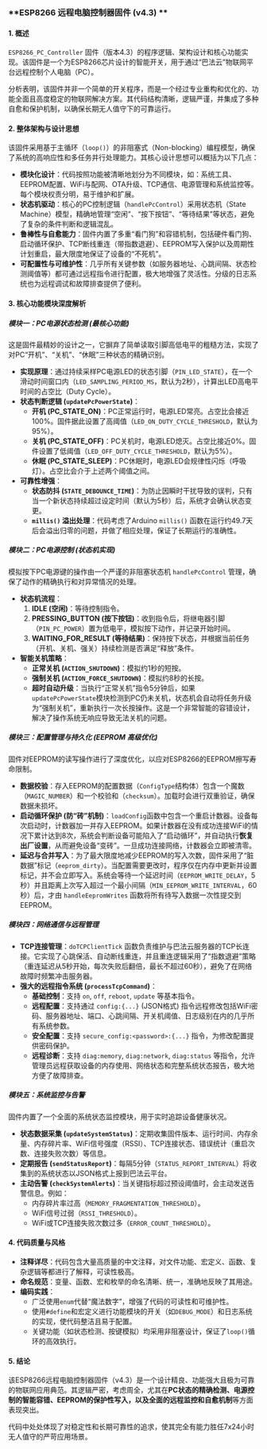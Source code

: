 ### **ESP8266 远程电脑控制器固件 (v4.3) **

#### **1. 概述**

 `ESP8266_PC_Controller` 固件（版本4.3）的程序逻辑、架构设计和核心功能实现。该固件是一个为ESP8266芯片设计的智能开关，用于通过“巴法云”物联网平台远程控制个人电脑（PC）。

分析表明，该固件并非一个简单的开关程序，而是一个经过专业重构和优化的、功能全面且高度稳定的物联网解决方案。其代码结构清晰，逻辑严谨，并集成了多种自愈和保护机制，以确保长期无人值守下的可靠运行。

#### **2. 整体架构与设计思想**

该固件采用基于主循环（`loop()`）的非阻塞式（Non-blocking）编程模型，确保了系统的高响应性和多任务并行处理能力。其核心设计思想可以概括为以下几点：

*   **模块化设计**：代码按照功能被清晰地划分为不同模块，如：系统工具、EEPROM配置、WiFi与配网、OTA升级、TCP通信、电源管理和系统监控等。每个模块权责分明，易于维护和扩展。
*   **状态机驱动**：核心的PC控制逻辑（`handlePcControl`）采用状态机（State Machine）模型，精确地管理“空闲”、“按下按钮”、“等待结果”等状态，避免了复杂的条件判断和逻辑混乱。
*   **鲁棒性与自愈能力**：固件内置了多重“看门狗”和容错机制，包括硬件看门狗、启动循环保护、TCP断线重连（带指数退避）、EEPROM写入保护以及周期性计划重启，最大限度地保证了设备的“不死机”。
*   **可配置性与可维护性**：几乎所有关键参数（如服务器地址、心跳间隔、状态检测阈值等）都可通过远程指令进行配置，极大地增强了灵活性。分级的日志系统也为远程调试和故障排查提供了便利。

#### **3. 核心功能模块深度解析**

##### **模块一：PC电源状态检测 (最核心功能)**

这是固件最精妙的设计之一，它摒弃了简单读取引脚高低电平的粗糙方法，实现了对PC“开机”、“关机”、“休眠”三种状态的精确识别。

*   **实现原理**：通过持续采样PC电源LED的状态引脚（`PIN_LED_STATE`），在一个滑动时间窗口内（`LED_SAMPLING_PERIOD_MS`，默认为2秒），计算出LED高电平时间的占空比（Duty Cycle）。
*   **状态判断逻辑 (`updatePcPowerState`)**：
    *   **开机 (PC_STATE_ON)**：PC正常运行时，电源LED常亮。占空比会接近100%。固件据此设置了高阈值（`LED_ON_DUTY_CYCLE_THRESHOLD`，默认为95%）。
    *   **关机 (PC_STATE_OFF)**：PC关机时，电源LED熄灭。占空比接近0%。固件设置了低阈值（`LED_OFF_DUTY_CYCLE_THRESHOLD`，默认为5%）。
    *   **休眠 (PC_STATE_SLEEP)**：PC休眠时，电源LED会规律性闪烁（呼吸灯）。占空比会介于上述两个阈值之间。
*   **可靠性增强**：
    *   **状态防抖 (`STATE_DEBOUNCE_TIME`)**：为防止因瞬时干扰导致的误判，只有当一个新状态持续超过设定时间（默认为5秒）后，系统才会确认状态变更。
    *   **`millis()` 溢出处理**：代码考虑了Arduino `millis()` 函数在运行约49.7天后会溢出归零的问题，并做了相应处理，保证了长期运行的准确性。

##### **模块二：PC电源控制 (状态机实现)**

模拟按下PC电源键的操作由一个严谨的非阻塞状态机 `handlePcControl` 管理，确保了动作的精确执行和对异常情况的处理。

*   **状态机流程**：
    1.  **IDLE (空闲)**：等待控制指令。
    2.  **PRESSING_BUTTON (按下按钮)**：收到指令后，将继电器引脚（`PIN_PC_POWER`）置为低电平，模拟按下动作，并记录开始时间。
    3.  **WAITING_FOR_RESULT (等待结果)**：保持按下状态，并根据当前任务（开机、关机、强关）持续检测是否满足“释放”条件。
*   **智能关机策略**：
    *   **正常关机 (`ACTION_SHUTDOWN`)**：模拟约1秒的短按。
    *   **强制关机 (`ACTION_FORCE_SHUTDOWN`)**：模拟约8秒的长按。
    *   **超时自动升级**：当执行“正常关机”指令5分钟后，如果`updatePcPowerState`模块检测到PC仍未关机，状态机会自动将任务升级为“强制关机”，重新执行一次长按操作。这是一个非常智能的容错设计，解决了操作系统无响应导致无法关机的问题。

##### **模块三：配置管理与持久化 (EEPROM 高级优化)**

固件对EEPROM的读写操作进行了深度优化，以应对ESP8266的EEPROM擦写寿命限制。

*   **数据校验**：存入EEPROM的配置数据（`ConfigType`结构体）包含一个魔数（`MAGIC_NUMBER`）和一个校验和（`checksum`）。加载时会进行双重验证，确保数据未损坏。
*   **启动循环保护 (防“砖”机制)**：`loadConfig`函数中包含一个重启计数器。设备每次启动时，计数器加一并存入EEPROM。如果计数器在没有成功连接WiFi的情况下累计达到8次，系统会判断设备可能陷入了“启动循环”，并自动执行**恢复出厂设置**，从而避免设备“变砖”。一旦成功连接网络，计数器会立即被清零。
*   **延迟与合并写入**：为了最大限度地减少EEPROM的写入次数，固件采用了“脏数据”标记（`eeprom_dirty`）。当配置需要更改时，程序仅在内存中更新并设置标记，并不会立即写入。系统会等待一个延迟时间（`EEPROM_WRITE_DELAY`，5秒）并且距离上次写入超过一个最小间隔（`MIN_EEPROM_WRITE_INTERVAL`，60秒）后，才由 `handleEepromWrites` 函数将所有待写入数据一次性提交到EEPROM。

##### **模块四：网络通信与远程管理**

*   **TCP连接管理**：`doTCPClientTick` 函数负责维护与巴法云服务器的TCP长连接。它实现了心跳保活、自动断线重连，并且重连逻辑采用了“指数退避”策略（重连延迟从5秒开始，每次失败后翻倍，最长不超过60秒），避免了在网络故障时频繁冲击服务器。
*   **强大的远程指令系统 (`processTcpCommand`)**：
    *   **基础控制**：支持 `on`, `off`, `reboot`, `update` 等基本指令。
    *   **远程配置**：支持通过 `config:{...}` (JSON格式) 指令远程修改包括WiFi密码、服务器地址、端口、心跳间隔、开关机阈值、日志级别在内的几乎所有系统参数。
    *   **安全配置**：支持 `secure_config:<password>:{...}` 指令，为修改配置提供密码保护。
    *   **远程诊断**：支持 `diag:memory`, `diag:network`, `diag:status` 等指令，允许管理员远程获取设备的内存使用、网络状态和完整系统状态报告，极大地方便了故障排查。

##### **模块五：系统监控与告警**

固件内置了一个全面的系统状态监控模块，用于实时追踪设备健康状况。

*   **状态数据采集 (`updateSystemStatus`)**：定期收集固件版本、运行时间、内存余量、内存碎片率、WiFi信号强度（RSSI）、TCP连接状态、错误统计（重启次数、连接失败次数）等信息。
*   **定期报告 (`sendStatusReport`)**：每隔5分钟（`STATUS_REPORT_INTERVAL`）将收集到的系统状态以JSON格式上报到巴法云平台。
*   **主动告警 (`checkSystemAlerts`)**：当关键指标超过预设阈值时，会主动发送告警信息。例如：
    *   内存碎片率过高（`MEMORY_FRAGMENTATION_THRESHOLD`）。
    *   WiFi信号过弱（`RSSI_THRESHOLD`）。
    *   WiFi或TCP连接失败次数过多（`ERROR_COUNT_THRESHOLD`）。

#### **4. 代码质量与风格**

*   **注释详尽**：代码包含大量高质量的中文注释，对文件功能、宏定义、函数、复杂逻辑等都进行了解释，可读性极高。
*   **命名规范**：变量、函数、宏和枚举的命名清晰、统一，准确地反映了其用途。
*   **编码实践**：
    *   广泛使用`enum`代替“魔法数字”，增强了代码的可读性和可维护性。
    *   使用`#define`和宏定义进行功能模块的开关（如`DEBUG_MODE`）和日志系统的实现，使代码整洁且易于配置。
    *   关键功能（如状态检测、按键模拟）均采用非阻塞设计，保证了`loop()`循环的高效执行。

#### **5. 结论**

该ESP8266远程电脑控制器固件（v4.3）是一个设计精良、功能强大且极为可靠的物联网应用典范。其逻辑严密，考虑周全，尤其在**PC状态的精确检测、电源控制的智能容错、EEPROM的保护性写入，以及全面的远程监控和自愈机制**等方面表现突出。

代码中处处体现了对稳定性和长期可靠性的追求，使其完全有能力胜任7x24小时无人值守的严苛应用场景。
